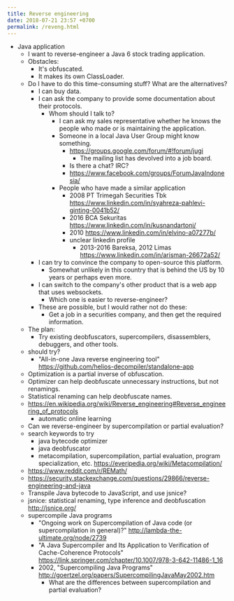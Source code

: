 ```yaml
---
title: Reverse engineering
date: 2018-07-21 23:57 +0700
permalink: /reveng.html
---
```


- Java application
    - I want to reverse-engineer a Java 6 stock trading application.
    - Obstacles:
        - It's obfuscated.
        - It makes its own ClassLoader.
    - Do I have to do this time-consuming stuff? What are the alternatives?
        - I can buy data.
        - I can ask the company to provide some documentation about their protocols.
            - Whom should I talk to?
                - I can ask my sales representative whether he knows the people who made or is maintaining the application.
                - Someone in a local Java User Group might know something.
                    - https://groups.google.com/forum/#!forum/jugi
                        - The mailing list has devolved into a job board.
                    - Is there a chat? IRC?
                    - https://www.facebook.com/groups/ForumJavaIndonesia/
                - People who have made a similar application
                    - 2008 PT Trimegah Securities Tbk https://www.linkedin.com/in/syahreza-pahlevi-ginting-0041b52/
                    - 2016 BCA Sekuritas https://www.linkedin.com/in/kusnandartoni/
                    - 2010 https://www.linkedin.com/in/elvino-a07277b/
                    - unclear linkedin profile
                        - 2013-2016 Bareksa, 2012 Limas https://www.linkedin.com/in/arisman-26672a52/
        - I can try to convince the company to open-source this platform.
            - Somewhat unlikely in this country that is behind the US by 10 years or perhaps even more.
        - I can switch to the company's other product that is a web app that uses websockets.
            - Which one is easier to reverse-engineer?
        - These are possible, but I would rather not do these:
            - Get a job in a securities company, and then get the required information.
    - The plan:
        - Try existing deobfuscators, supercompilers, disassemblers, debuggers, and other tools.
    - should try?
        - "All-in-one Java reverse engineering tool" https://github.com/helios-decompiler/standalone-app
    - Optimization is a partial inverse of obfuscation.
    - Optimizer can help deobfuscate unnecessary instructions, but not renamings.
    - Statistical renaming can help deobfuscate names.
    - https://en.wikipedia.org/wiki/Reverse_engineering#Reverse_engineering_of_protocols
        - automatic online learning
    - Can we reverse-engineer by supercompilation or partial evaluation?
    - search keywords to try
        - java bytecode optimizer
        - java deobfuscator
        - metacompilation, supercompilation, partial evaluation, program specialization, etc. https://everipedia.org/wiki/Metacompilation/
    - https://www.reddit.com/r/REMath/
    - https://security.stackexchange.com/questions/29866/reverse-engineering-and-java
    - Transpile Java bytecode to JavaScript, and use jsnice?
    - jsnice: statistical renaming, type inference and deobfuscation http://jsnice.org/
    - supercompile Java programs
        - "Ongoing work on Supercompilation of Java code (or supercompilation in general)?" http://lambda-the-ultimate.org/node/2739
        - "A Java Supercompiler and Its Application to Verification of Cache-Coherence Protocols" https://link.springer.com/chapter/10.1007/978-3-642-11486-1_16
        - 2002, "Supercompiling Java Programs" http://goertzel.org/papers/SupercompilingJavaMay2002.htm
            - What are the differences between supercompilation and partial evaluation?
